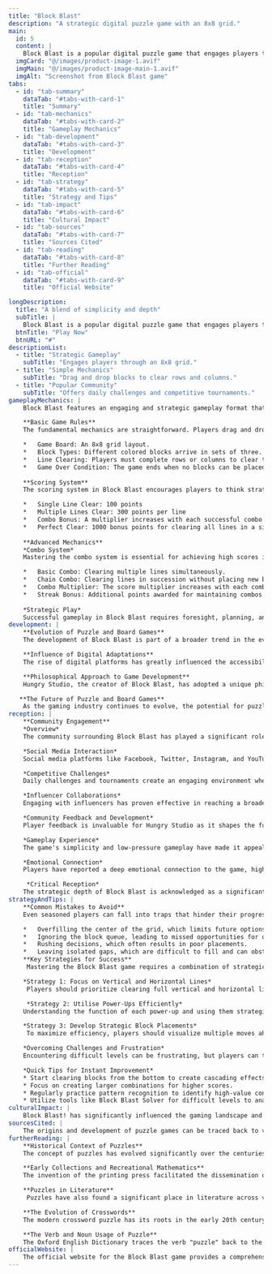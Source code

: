 ```yaml
---
title: "Block Blast"
description: "A strategic digital puzzle game with an 8x8 grid."
main:
  id: 5
  content: |
    Block Blast is a popular digital puzzle game that engages players through its strategic gameplay centered around an 8x8 grid. Players manipulate sets of colored blocks to clear rows or columns by filling them entirely, which promotes critical thinking and planning. Launched by Hungry Studio, the game has become notable for its blend of simplicity and depth, making it accessible to a wide audience while still challenging for seasoned gamers.
  imgCard: "@/images/product-image-1.avif"
  imgMain: "@/images/product-image-main-1.avif"
  imgAlt: "Screenshot from Block Blast game"
tabs:
  - id: "tab-summary"
    dataTab: "#tabs-with-card-1"
    title: "Summary"
  - id: "tab-mechanics"
    dataTab: "#tabs-with-card-2"
    title: "Gameplay Mechanics"
  - id: "tab-development"
    dataTab: "#tabs-with-card-3"
    title: "Development"
  - id: "tab-reception"
    dataTab: "#tabs-with-card-4"
    title: "Reception"
  - id: "tab-strategy"
    dataTab: "#tabs-with-card-5"
    title: "Strategy and Tips"
  - id: "tab-impact"
    dataTab: "#tabs-with-card-6"
    title: "Cultural Impact"
  - id: "tab-sources"
    dataTab: "#tabs-with-card-7"
    title: "Sources Cited"
  - id: "tab-reading"
    dataTab: "#tabs-with-card-8"
    title: "Further Reading"
  - id: "tab-official"
    dataTab: "#tabs-with-card-9"
    title: "Official Website"

longDescription:
  title: "A blend of simplicity and depth"
  subTitle: |
    Block Blast is a popular digital puzzle game that engages players through its strategic gameplay centered around an 8x8 grid. Players manipulate sets of colored blocks to clear rows or columns by filling them entirely, which promotes critical thinking and planning.
  btnTitle: "Play Now"
  btnURL: "#"
descriptionList:
  - title: "Strategic Gameplay"
    subTitle: "Engages players through an 8x8 grid."
  - title: "Simple Mechanics"
    subTitle: "Drag and drop blocks to clear rows and columns."
  - title: "Popular Community"
    subTitle: "Offers daily challenges and competitive tournaments."
gameplayMechanics: |
    Block Blast features an engaging and strategic gameplay format that revolves around an 8x8 grid layout designed for optimal block placement. Players manipulate various colored blocks that appear in sets of three, aiming to clear rows or columns by filling them completely.

    **Basic Game Rules**
    The fundamental mechanics are straightforward. Players drag and drop the blocks onto the grid, and once a row or column is filled, it disappears, rewarding the player with points and freeing up space for new blocks. The game concludes when no additional blocks can be placed.

    *   Game Board: An 8x8 grid layout.
    *   Block Types: Different colored blocks arrive in sets of three.
    *   Line Clearing: Players must complete rows or columns to clear them.
    *   Game Over Condition: The game ends when no blocks can be placed.
        
    **Scoring System**
    The scoring system in Block Blast encourages players to think strategically.

    *   Single Line Clear: 100 points
    *   Multiple Lines Clear: 300 points per line
    *   Combo Bonus: A multiplier increases with each successful combo
    *   Perfect Clear: 1000 bonus points for clearing all lines in a single move
        
    **Advanced Mechanics**
    *Combo System*
    Mastering the combo system is essential for achieving high scores in Block Blast.

    *   Basic Combo: Clearing multiple lines simultaneously.
    *   Chain Combo: Clearing lines in succession without placing new blocks.
    *   Combo Multiplier: The score multiplier increases with each combo up to 8x.
    *   Streak Bonus: Additional points awarded for maintaining combos
        
    *Strategic Play*
    Successful gameplay in Block Blast requires foresight, planning, and creativity. Players are encouraged to prioritize grid management, keeping the board organized to prevent clutter and maximize space for incoming blocks. Additionally, being aware of upcoming blocks allows for better strategic decisions in real-time. Leveraging the power of combos is vital; for instance, clearing multiple lines in a single turn yields significantly higher scores compared to single line clears. The combination of these mechanics creates a dynamic and challenging experience, making Block Blast an exciting puzzle game for players of all skill levels.
development: |
    **Evolution of Puzzle and Board Games**
    The development of Block Blast is part of a broader trend in the evolution of puzzle and board games within the gaming industry. The genre has experienced significant transformations from its origins, as early pioneers like Alexey Pajitnov introduced iconic titles such as Tetris in 1984, which set a high benchmark for puzzle games with its addictive tile-matching mechanics. This foundational work inspired numerous developers to innovate and explore new ways to engage players through puzzle-solving challenges.

    **Influence of Digital Adaptations**
    The rise of digital platforms has greatly influenced the accessibility and popularity of puzzle and board games. With the advent of platforms like Steam and mobile app stores, classic board games such as Catan, Ticket to Ride, and Carcassonne have found new life in digital formats. These adaptations not only offer the convenience of online multiplayer modes and AI opponents but also eliminate the need for physical components, making it easier for players to connect globally. This transition reflects a broader trend that paved the way for games like Block Blast to thrive in a digital landscape, emphasizing accessibility and social connectivity.

    **Philosophical Approach to Game Development**
    Hungry Studio, the creator of Block Blast, has adopted a unique philosophy in its game development process. Central to their vision is the concept of "experience equality," ensuring that all players, regardless of socioeconomic background or other demographics, can enjoy and succeed in their gaming experiences. This commitment to inclusivity is paired with a focus on high-quality gameplay, as evidenced by their "Less Is More" approach, which prioritizes crafting engaging game experiences over producing a high volume of titles. The company also draws inspiration from innovative practices like A/B testing and AI robotics to enhance user engagement and long-term player loyalty.

   **The Future of Puzzle and Board Games**
    As the gaming industry continues to evolve, the potential for puzzle and board games remains vast. The integration of advanced technologies such as virtual reality and artificial intelligence is set to create more immersive and engaging gameplay experiences. The legacy of early puzzle and board games continues to influence modern development, with many studios, including Hungry Studio, taking cues from past innovations to inspire their future projects. The continuous commitment to improve and adapt, as demonstrated by regular updates and new features in Block Blast, reflects a dedication to player satisfaction and engagement in a competitive market.
reception: |
    **Community Engagement**
    *Overview*
    The community surrounding Block Blast has played a significant role in its success and popularity. Players actively engage with one another through various platforms, sharing strategies, competing in challenges, and contributing to the overall experience of the game. This sense of camaraderie not only enhances individual gameplay but also fosters a vibrant community spirit.

    *Social Media Interaction*
    Social media platforms like Facebook, Twitter, Instagram, and YouTube are crucial for promoting Block Blast and building its community. Players often share their achievements, tips, and strategies, contributing to a buzz that amplifies the game’s visibility. Regular updates and engagement on these platforms keep players informed and excited about new features and events, encouraging ongoing participation.

    *Competitive Challenges*
    Daily challenges and tournaments create an engaging environment where players can compete for high scores and rewards. These competitions not only motivate players to log in regularly but also promote interaction among friends and the wider Block Blast community. Players can join daily challenges to earn special rewards, fostering a routine that keeps them invested in the game. This competitive culture is further enhanced by leaderboards, where players can compare their scores and strive to outperform one another.

    *Influencer Collaborations*
    Engaging with influencers has proven effective in reaching a broader audience. By partnering with individuals who have significant followings in the gaming community, Block Blast can promote its features and events to potential new players. Offering incentives such as free game copies or discounts helps to encourage influencers to share their experiences, thus expanding the game’s reach and attracting new community members.

    *Community Feedback and Development*
    Player feedback is invaluable for Hungry Studio as it shapes the future of Block Blast. The developers actively encourage players to provide input on their experiences, which helps improve gameplay and address community concerns. This two-way communication strengthens the bond between players and developers, allowing for a collaborative atmosphere where players feel their opinions matter.

    *Gameplay Experience*
    The game's simplicity and low-pressure gameplay have made it appealing to a diverse audience. Players of all ages appreciate its vibrant design, while older audiences are drawn to its relaxing, non-violent nature. Many users have expressed their delight in the daily challenges that provide special rewards and opportunities to practice specific skills. These challenges not only keep players engaged but also add an element of excitement to the gameplay.

    *Emotional Connection*
    Players have reported a deep emotional connection to the game, highlighting the thrill of overcoming challenges and the satisfaction derived from achieving personal milestones. The music and sound effects are praised for enhancing the overall experience, celebrating player achievements and keeping energy levels high during gameplay. The customizable elements of the game also allow players to create a more personalized experience, further deepening their emotional investment.

     *Critical Reception*
    The strategic depth of Block Blast is acknowledged as a significant factor contributing to its popularity. Players appreciate the necessity of planning and adaptability to excel, as the unpredictable block shapes and limited grid space present an ongoing challenge. Reviews indicate that mastering the game requires a blend of observation and strategy, which many players find rewarding and engaging.
strategyAndTips: |
    **Common Mistakes to Avoid**
    Even seasoned players can fall into traps that hinder their progress.

    *   Overfilling the center of the grid, which limits future options.
    *   Ignoring the block queue, leading to missed opportunities for optimal moves.
    *   Rushing decisions, which often results in poor placements.
    *   Leaving isolated gaps, which are difficult to fill and can obstruct gameplay.
    **Key Strategies for Success**
     Mastering the Block Blast game requires a combination of strategic planning and efficient execution.

    *Strategy 1: Focus on Vertical and Horizontal Lines*
     Players should prioritize clearing full vertical and horizontal lines, planning moves that maximize line clearing opportunities. It is crucial to avoid leaving isolated blocks and to utilize previews to anticipate upcoming blocks. Additionally, clustering junk blocks together can facilitate easier clearances, while seeking opportunities for back-to-back line clears can further enhance scores.

     *Strategy 2: Utilise Power-Ups Efficiently*
    Understanding the function of each power-up and using them strategically is vital. Power-ups should be reserved for critical moments, especially to clear bottleneck areas or when aiming to break high scores. Players should also consider combining power-ups for synergistic effects, which can lead to significant score boosts. Staying updated on new or limited-time power-ups can provide additional advantages.

    *Strategy 3: Develop Strategic Block Placements*
     To maximize efficiency, players should visualize multiple moves ahead and develop patterns in block placements. Utilizing corners and edges wisely is essential for maximizing space, while regularly stepping back to reassess placement strategy can prevent mistakes. Adapting strategies based on available blocks and board state is also important.

    *Overcoming Challenges and Frustration*
    Encountering difficult levels can be frustrating, but players can turn these challenges into learning opportunities. By analyzing losses to understand mistakes and experimenting with different approaches, players can refine their strategies and find new ways to succeed. Reflecting on setbacks helps build a stronger game plan for future attempts.

    *Quick Tips for Instant Improvement*
    * Start clearing blocks from the bottom to create cascading effects.
    * Focus on creating larger combinations for higher scores.
    * Regularly practice pattern recognition to identify high-value configurations quickly, such as L-shaped patterns and 2x2 squares.
    * Utilize tools like Block Blast Solver for difficult levels to analyze board configurations and identify potential chain reactions. By employing these strategies and continuously refining skills, players can improve their gameplay experience and achieve higher scores in Block Blast.
culturalImpact: |
    Block Blast! has significantly influenced the gaming landscape and fostered a vibrant community of players. Its engaging mechanics and continuous updates have transformed the game into a social phenomenon, where players eagerly share their experiences and achievements on various platforms. This sense of community not only enhances the gaming experience but also creates a supportive environment where players exchange tips and strategies, fostering camaraderie among enthusiasts. The game's design incorporates daily challenges that incentivize regular participation, thereby sustaining player interest and excitement. Players look forward to completing specific tasks to earn rewards, which has become a daily ritual for many, enhancing their connection to the game and to fellow players. This ongoing engagement reflects a broader trend in modern gaming where developers focus on building a dedicated community around their titles, ensuring that players feel valued and involved in the game's evolution. Moreover, Block Blast! exemplifies the integration of classic puzzle elements with contemporary gameplay mechanics. This fusion not only appeals to long-time puzzle enthusiasts but also attracts new players, bridging generational gaps within the gaming community. The ease of access provided by digital platforms has democratized the gameplay experience, allowing individuals from diverse backgrounds to partake in the fun of puzzle-solving in a digital format. The cultural significance of Block Blast! extends beyond just gameplay; it represents a shift in how games are developed and experienced in the digital age. The evolution of such games reflects technological advancements and changing player expectations, demonstrating the enduring appeal of puzzle and board game mechanics in modern interactive entertainment. As the landscape continues to evolve, the legacy of Block Blast! is likely to inspire future innovations and community engagement in gaming.
sourcesCited: |
    The origins and development of puzzle games can be traced back to various historical influences. Notably, the printing press significantly enhanced the dissemination of puzzles, leading to popular collections such as Claude-Gaspar Bachet de Méziriac's "Problemes plaisans et delectables qui se font par les nombres" published in 1612, which included numerous number-based tricks.[20] Additionally, the evolution of recreational mathematics saw contributions from notable figures like Isaac Newton, who expressed ideas in puzzle formats. The modern puzzle genre was further shaped by significant milestones, including the introduction of crosswords in Britain in 1925 and their widespread adoption in newspapers. The game Tetris, developed by Alexey Pajitnov in 1985, is often credited with revolutionizing the puzzle game genre, drawing inspiration from traditional games like Pentomino and leading to massive sales across various platforms, including the Game Boy. Furthermore, the term "puzzle" has its roots in the 16th century, evolving from a verb to encompass a wide range of challenging games and problems that test ingenuity and logic.
furtherReading: |
    **Historical Context of Puzzles**
    The concept of puzzles has evolved significantly over the centuries. The word "puzzle" first appeared in print in 1599, used by Henry Porter in his play The Two Angry Women of Abington, where it described a state of bewilderment. By 1652, it was referenced as a difficult problem in Henry More's An Antidote Against Atheism, and it wasn't until 1781 that the term began to denote a challenge designed to test ingenuity, as seen in James Woodforde’s The Diary of a Country Parson.

    **Early Collections and Recreational Mathematics**
    The invention of the printing press facilitated the dissemination of puzzles, leading to popular collections such as Claude-Gaspar Bachet de Méziriac's Problemes plaisans et delectables qui se font par les nombres in 1612, which included various numerical puzzles. Additionally, Isaac Newton is known to have expressed mathematical concepts in puzzle format, showcasing the intersection of puzzles and recreational mathematics.

    **Puzzles in Literature**
     Puzzles have also found a significant place in literature across various genres. Notable examples include the riddle contest between Gollum and Bilbo in J.R.R. Tolkien's The Hobbit, and the riddles posed by characters in works by authors such as Jane Austen, J.K. Rowling, and Jorge Luis Borges. These literary puzzles often serve as plot devices that heighten tension and engage readers in the narrative.

    **The Evolution of Crosswords**
    The modern crossword puzzle has its roots in the early 20th century, with the first book of crosswords published in 1913. The introduction of cryptic crosswords in Britain in 1925 marked a significant evolution in puzzle design, contrasting with the straightforward clues favored in American crosswords until the 1960s. Crosswords remain a beloved feature in newspapers, continuing to challenge and entertain audiences worldwide.

    **The Verb and Noun Usage of Puzzle**
    The Oxford English Dictionary traces the verb "puzzle" back to the 16th century, with its earliest use documented in a work from the late 1590s. The evolution of its meaning reflects a broader cultural fascination with problem-solving and ingenuity, making puzzles a timeless form of entertainment. Categories such as lateral thinking puzzles highlight the diverse approaches to puzzle-solving that have emerged over time.
officialWebsite: |
    The official website for the Block Blast game provides a comprehensive resource for players and fans. It features information about the game, including gameplay mechanics, updates, and upcoming events. Users can access support and contact information through the site, which is designed to enhance the overall gaming experience. The website also includes promotional content and advertisements related to the game, ensuring players stay informed about the latest features and enhancements available. Additionally, it outlines the terms of service and privacy policy relevant to the game's community and user interactions.
---
```


